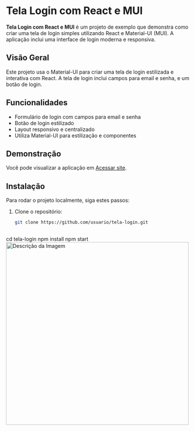 # Tela Login com React e MUI

**Tela Login com React e MUI** é um projeto de exemplo que demonstra como criar uma tela de login simples utilizando React e Material-UI (MUI). A aplicação inclui uma interface de login moderna e responsiva.

## Visão Geral

Este projeto usa o Material-UI para criar uma tela de login estilizada e interativa com React. A tela de login inclui campos para email e senha, e um botão de login.

## Funcionalidades

- Formulário de login com campos para email e senha
- Botão de login estilizado
- Layout responsivo e centralizado
- Utiliza Material-UI para estilização e componentes

## Demonstração

Você pode visualizar a aplicação em [Acessar site](https://exemplo-tela-login.netlify.app).

## Instalação

Para rodar o projeto localmente, siga estes passos:

1. Clone o repositório:
   ```bash
   git clone https://github.com/usuario/tela-login.git
  
cd tela-login
npm install
npm start
<img src="https://github.com/user-attachments/assets/da543e28-4d5e-4158-9924-e8bd347971df" alt="Descrição da Imagem" width="500"/>
